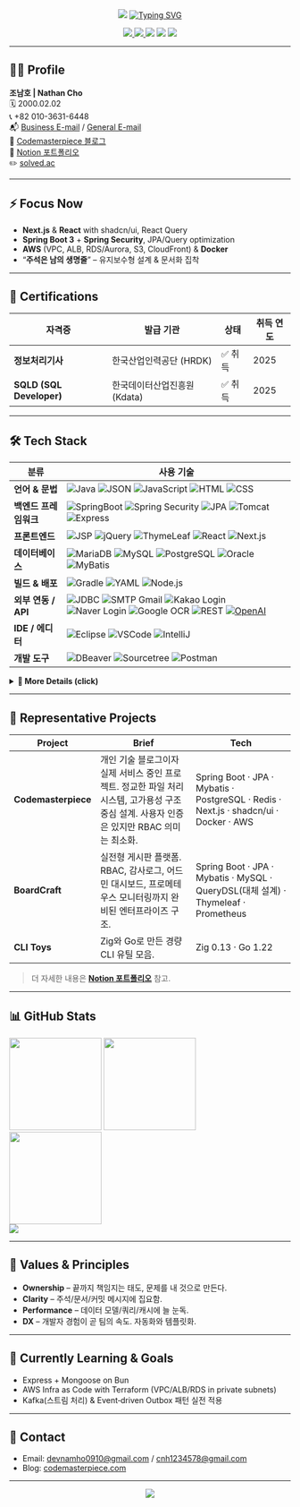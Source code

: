 <div align="center">

  <!-- Wave Banner -->

  <img src="https://capsule-render.vercel.app/api?type=waving&height=230&color=0:001F3F,50:0074D9,100:7FDBFF&text=Dev%20Nathan&fontColor=FFFFFF&fontAlignY=40&fontSize=45&animation=fadeIn"/>

  <!-- Typing headline -->

  <a href="https://www.codemasterpiece.com">
    <img src="https://readme-typing-svg.demolab.com?font=Geist+Mono&duration=2400&pause=700&color=00E7A7&center=true&vCenter=true&width=800&lines=Full-stack+Developer;Spring+%2B+Next.js+%2B+AWS;Clean+Code.+Solid+Infra.+Relentless+Shipping." alt="Typing SVG"/>
  </a>


  <!-- Quick badges -->

  <p>
    <a href="mailto:devnamho0910@gmail.com">
      <img src="https://img.shields.io/badge/Business%20Email-111827?logo=gmail"/>
    </a>
    <a href="mailto:cnh1234578@gmail.com">
      <img src="https://img.shields.io/badge/General%20Email-111827?logo=gmail"/>
    </a>
    <a href="https://www.codemasterpiece.com"><img src="https://img.shields.io/badge/Blog-Codemasterpiece-111827"/></a>
    <a href="https://dev-namho.notion.site/17976ccd9d904252b4b2f6aec5e3499d?pvs=4"><img src="https://img.shields.io/badge/Portfolio-Notion-111827?logo=notion&logoColor=white"/></a>
    <a href="https://solved.ac/en/profile/devnamho0910"><img src="http://mazassumnida.wtf/api/mini/generate_badge?boj=devnamho0910"/></a>
  </p>

</div>

---

## 👨‍💻 Profile

**조남호 | Nathan Cho**<br>
🗓️ 2000.02.02<br>
📞 +82 010-3631-6448<br>
📬 [Business E-mail](mailto:devnamho0910@gmail.com) / [General E-mail](mailto:cnh1234578@gmail.com)<br>
📝 [Codemasterpiece 블로그](https://www.codemasterpiece.com)<br>
📒 [Notion 포트폴리오](https://dev-namho.notion.site/17976ccd9d904252b4b2f6aec5e3499d?pvs=4)<br>
✏️ [solved.ac](https://solved.ac/en/profile/devnamho0910)

---

## ⚡ Focus Now

* **Next.js** & **React** with shadcn/ui, React Query
* **Spring Boot 3** + **Spring Security**, JPA/Query optimization
* **AWS** (VPC, ALB, RDS/Aurora, S3, CloudFront) & **Docker**
* “**주석은 남의 생명줄**” – 유지보수형 설계 & 문서화 집착

---

## 🏅 Certifications

| 자격증                      | 발급 기관              | 상태   | 취득 연도 |
| ------------------------ | ------------------ | ---- | ----- |
| **정보처리기사**               | 한국산업인력공단 (HRDK)    | ✅ 취득 | 2025  |
| **SQLD (SQL Developer)** | 한국데이터산업진흥원 (Kdata) | ✅ 취득 | 2025  |

---

## 🛠️ Tech Stack

<div align="center">

| 분류              | 사용 기술                                                                                                                                                                                                                                                                                                                                                                                                                                                                                                                               |
| --------------- | ----------------------------------------------------------------------------------------------------------------------------------------------------------------------------------------------------------------------------------------------------------------------------------------------------------------------------------------------------------------------------------------------------------------------------------------------------------------------------------------------------------------------------------- |
| **언어 & 문법**     | ![Java](https://img.shields.io/badge/-JAVA-blueviolet) ![JSON](https://img.shields.io/badge/JSON-00000?style=round-square\&logo=JSON\&logoColor=black) ![JavaScript](https://img.shields.io/badge/JavaScript-F7DF1E?style=round-square\&logo=JavaScript\&logoColor=black) ![HTML](https://img.shields.io/badge/HTML-E34F26?style=round-square\&logo=HTML\&logoColor=black) ![CSS](https://img.shields.io/badge/CSS-1572B6?style=round-square\&logo=CSS\&logoColor=black)                                                            |
| **백엔드 프레임워크**   | ![SpringBoot](https://img.shields.io/badge/SpringBoot-6DB33F?style=round-square\&logo=Spring\&logoColor=black) ![Spring Security](https://img.shields.io/badge/Spring%20Security-6DB33F?style=round-square\&logo=springsecurity\&logoColor=white) ![JPA](https://img.shields.io/badge/JPA-6DB33F?style=round-square) ![Tomcat](https://img.shields.io/badge/Tomcat-F8DC75?style=flat\&logo=ApacheTomcat\&logoColor=white) ![Express](https://img.shields.io/badge/Express-000000?style=round-square\&logo=express\&logoColor=white) |
| **프론트엔드**       | ![JSP](https://img.shields.io/badge/-JSP-red) ![jQuery](https://img.shields.io/badge/jQuery-0769AD?style=round-square\&logo=jQuery\&logoColor=black) ![ThymeLeaf](https://img.shields.io/badge/ThymeLeaf-005F0F?style=round-square\&logo=ThymeLeaf\&logoColor=black) ![React](https://img.shields.io/badge/React-61DAFB?style=round-square\&logo=react\&logoColor=white) ![Next.js](https://img.shields.io/badge/Next.js-000000?style=round-square\&logo=next.js\&logoColor=white)                                                  |
| **데이터베이스**      | ![MariaDB](https://img.shields.io/badge/MariaDB-003545?style=round-square\&logo=mariadb\&logoColor=white) ![MySQL](https://img.shields.io/badge/MySQL-%2300f.svg?style=round-square\&logo=mysql\&logoColor=white) ![PostgreSQL](https://img.shields.io/badge/PostgreSQL-336791?style=round-square\&logo=postgresql\&logoColor=white) ![Oracle](https://img.shields.io/badge/Oracle-F80000.svg?style=round-square\&logo=mysql\&logoColor=white) ![MyBatis](https://img.shields.io/badge/-MyBatis-orange)                             |
| **빌드 & 배포**     | ![Gradle](https://img.shields.io/badge/Gradle-02303A?style=round-square\&logo=Gradle\&logoColor=black) ![YAML](https://img.shields.io/badge/-yml-brightgreen) ![Node.js](https://img.shields.io/badge/Node.js-339933?style=round-square\&logo=node.js\&logoColor=white)                                                                                                                                                                                                                                                             |
| **외부 연동 / API** | ![JDBC](https://img.shields.io/badge/-JDBC-blue) ![SMTP Gmail](https://img.shields.io/badge/-SMTP%20GMAIL-red) ![Kakao Login](https://img.shields.io/badge/-KAKAO%20login-yellow) ![Naver Login](https://img.shields.io/badge/-naver%20login-brightgreen) ![Google OCR](https://img.shields.io/badge/-GOOGLE%20OCR-orange) ![REST](https://img.shields.io/badge/-REST-green) [![OpenAI](https://img.shields.io/badge/openAi-412991?logo=openai)](https://openai.com/)                                                               |
| **IDE / 에디터**   | ![Eclipse](https://img.shields.io/badge/Eclipse-2C2255.svg?style=round-square\&logo=Eclipse\&logoColor=white) ![VSCode](https://img.shields.io/badge/Visual%20Studio%20Code-007ACC.svg?style=round-square\&logo=Visual%20Studio%20Code\&logoColor=white) ![IntelliJ](https://img.shields.io/badge/IntelliJ-000000.svg?style=round-square\&logo=IntelliJ%20IDEA\&logoColor=white)                                                                                                                                                    |
| **개발 도구**       | ![DBeaver](https://img.shields.io/badge/-DBeaver-brightgreen) ![Sourcetree](https://img.shields.io/badge/Sourcetree-0052CC.svg?style=round-square\&logo=Sourcetree\&logoColor=white) ![Postman](https://img.shields.io/badge/Postman-FF6C37.svg?style=round-square\&logo=Postman\&logoColor=white)                                                                                                                                                                                                                                  |

</div>

<details>
<summary><b>🔭 More Details (click)</b></summary>

* **Infra**: Nginx, Certbot, Terraform, GitHub Actions, CloudWatch
* **Data**: Redis, Elasticsearch (ELK), MongoDB
* **Observability**: Micrometer, Prometheus, Grafana
* **Testing**: JUnit 5, Mockito, Testcontainers, Playwright
* **Docs**: PlantUML, Mermaid, OpenAPI/Swagger, AsciiDoc

</details>

---

## 🚀 Representative Projects

| Project             | Brief                                                                               | Tech                                                                   |
| ------------------- | ----------------------------------------------------------------------------------- | ---------------------------------------------------------------------- |
| **Codemasterpiece** | 개인 기술 블로그이자 실제 서비스 중인 프로젝트. 정교한 파일 처리 시스템, 고가용성 구조 중심 설계. 사용자 인증은 있지만 RBAC 의미는 최소화. | Spring Boot · JPA · Mybatis · PostgreSQL · Redis · Next.js · shadcn/ui · Docker · AWS |
| **BoardCraft**      | 실전형 게시판 플랫폼. RBAC, 감사로그, 어드민 대시보드, 프로메테우스 모니터링까지 완비된 엔터프라이즈 구조. | Spring Boot · JPA · Mybatis · MySQL · QueryDSL(대체 설계) · Thymeleaf · Prometheus     |
| **CLI Toys**        | Zig와 Go로 만든 경량 CLI 유틸 모음.                                                           | Zig 0.13 · Go 1.22                                                     |

> 더 자세한 내용은 **[Notion 포트폴리오](https://dev-namho.notion.site/17976ccd9d904252b4b2f6aec5e3499d?pvs=4)** 참고.

---

## 📊 GitHub Stats

<div align="left">

<img src="https://github-readme-stats.vercel.app/api?username=DevNathan&show_icons=true&theme=transparent" height="165"/>
<img src="https://github-readme-stats.vercel.app/api/top-langs/?username=DevNathan&layout=compact&theme=transparent" height="165"/>

</div>

<div align="left">
  <img src="https://github-readme-streak-stats-eight.vercel.app?user=DevNathan&theme=transparent&hide_longest_streak=true" height="165" />
</div>

<div align="left">
  <img src="https://github-profile-trophy.vercel.app/?username=DevNathan&theme=flat&column=6&margin-w=8&margin-h=8"/>
</div>

---

## 🧭 Values & Principles

* **Ownership** – 끝까지 책임지는 태도, 문제를 내 것으로 만든다.
* **Clarity** – 주석/문서/커밋 메시지에 집요함.
* **Performance** – 데이터 모델/쿼리/캐시에 늘 눈독.
* **DX** – 개발자 경험이 곧 팀의 속도. 자동화와 템플릿화.

---

## 🎯 Currently Learning & Goals

* Express + Mongoose on Bun
* AWS Infra as Code with Terraform (VPC/ALB/RDS in private subnets)
* Kafka(스트림 처리) & Event‑driven Outbox 패턴 실전 적용

---

## 📨 Contact

* Email: [devnamho0910@gmail.com](mailto:devnamho0910@gmail.com) / [cnh1234578@gmail.com](mailto:cnh1234578@gmail.com)
* Blog: [codemasterpiece.com](https://www.codemasterpiece.com)

---

<div align="center">

  <img src="https://capsule-render.vercel.app/api?type=waving&color=0:001F3F,50:0074D9,100:7FDBFF&height=120&section=footer"/>

</div>

